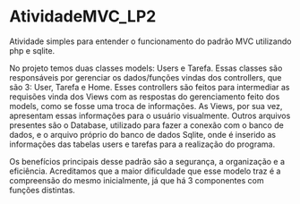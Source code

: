 # AtividadeMVC_LP2
Atividade simples para entender o funcionamento do padrão MVC utilizando php e sqlite.

No projeto temos duas classes models: Users e Tarefa. Essas classes são responsáveis por gerenciar os dados/funções vindas dos controllers, que são 3: User, Tarefa e Home. Esses controllers são feitos para intermediar as requisões vinda dos Views com as respostas do gerenciamento feito dos models, como se fosse uma troca de informações. As Views, por sua vez, apresentam essas informações para o usuário visualmente. Outros arquivos presentes são o Database, utilizado para fazer a conexão com o banco de dados, e o arquivo próprio do banco de dados Sqlite, onde é inserido as informações das tabelas users e tarefas para a realização do programa.

Os benefícios principais desse padrão são a segurança, a organização e a eficiência. Acreditamos que a maior dificuldade que esse modelo traz é a compreensão do mesmo inicialmente, já que há 3 componentes com funções distintas.
